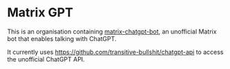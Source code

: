 Matrix GPT
==========

This is an organisation containing [matrix-chatgpt-bot](https://github.com/matrixgpt/matrix-chatgpt-bot), an unofficial Matrix bot that enables talking with ChatGPT.

It currently uses https://github.com/transitive-bullshit/chatgpt-api to access the unofficial ChatGPT API.
